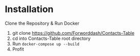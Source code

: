 # Installation
Clone the Repository & Run Docker

1. git clone https://github.com/Forworddash/Contacts-Table
2. cd into Contacts-Table root directory
3. Run `docker-compose up --build`  
4. Profit
